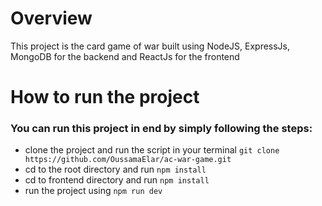# Overview 
This project is the card game of war built using NodeJS, ExpressJs, MongoDB for the backend and ReactJs for the frontend  

# How to run the project 

### You can run this project in end by simply following the steps:
* clone the project and run the script in your terminal ``` git clone https://github.com/OussamaElar/ac-war-game.git ```
* cd to the root directory and run  ```npm install ```
* cd to frontend directory and run  ``` npm install ```
* run the project using  ``` npm run dev ```


